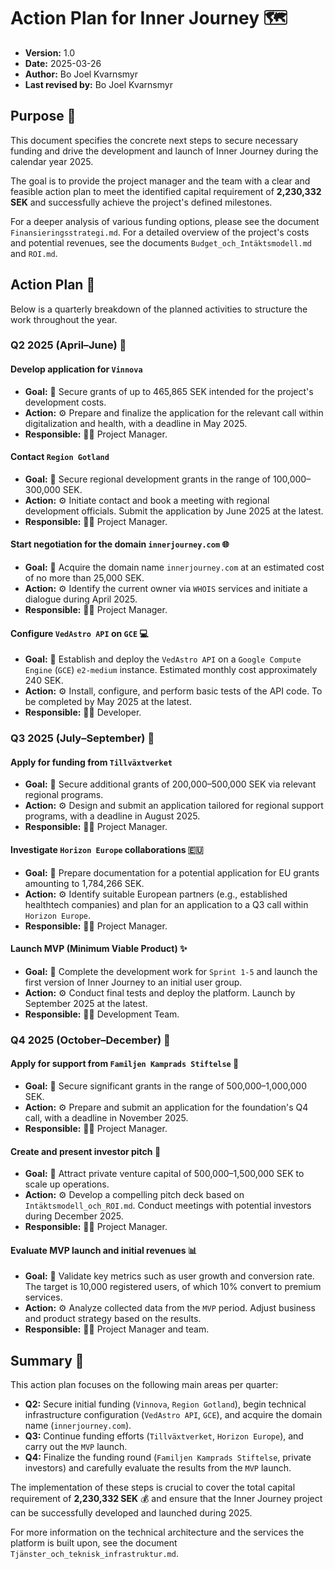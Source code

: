 # Action Plan for Inner Journey 🗺️

*   **Version:** 1.0
*   **Date:** 2025-03-26
*   **Author:** Bo Joel Kvarnsmyr
*   **Last revised by:** Bo Joel Kvarnsmyr

## Purpose 🎯

This document specifies the concrete next steps to secure necessary funding and drive the development and launch of Inner Journey during the calendar year 2025.

The goal is to provide the project manager and the team with a clear and feasible action plan to meet the identified capital requirement of **2,230,332 SEK** and successfully achieve the project's defined milestones.

For a deeper analysis of various funding options, please see the document `Finansieringsstrategi.md`. For a detailed overview of the project's costs and potential revenues, see the documents `Budget_och_Intäktsmodell.md` and `ROI.md`.

## Action Plan 📅

Below is a quarterly breakdown of the planned activities to structure the work throughout the year.

### Q2 2025 (April–June) 🌱

#### Develop application for `Vinnova`

*   **Goal:** 🎯 Secure grants of up to 465,865 SEK intended for the project's development costs.
*   **Action:** ⚙️ Prepare and finalize the application for the relevant call within digitalization and health, with a deadline in May 2025.
*   **Responsible:** 🧑‍💼 Project Manager.

#### Contact `Region Gotland`

*   **Goal:** 🎯 Secure regional development grants in the range of 100,000–300,000 SEK.
*   **Action:** ⚙️ Initiate contact and book a meeting with regional development officials. Submit the application by June 2025 at the latest.
*   **Responsible:** 🧑‍💼 Project Manager.

#### Start negotiation for the domain `innerjourney.com` 🌐

*   **Goal:** 🎯 Acquire the domain name `innerjourney.com` at an estimated cost of no more than 25,000 SEK.
*   **Action:** ⚙️ Identify the current owner via `WHOIS` services and initiate a dialogue during April 2025.
*   **Responsible:** 🧑‍💼 Project Manager.

#### Configure `VedAstro API` on `GCE` 💻

*   **Goal:** 🎯 Establish and deploy the `VedAstro API` on a `Google Compute Engine` (`GCE`) `e2-medium` instance. Estimated monthly cost approximately 240 SEK.
*   **Action:** ⚙️ Install, configure, and perform basic tests of the API code. To be completed by May 2025 at the latest.
*   **Responsible:** 🧑‍💼 Developer.

### Q3 2025 (July–September) 🚀

#### Apply for funding from `Tillväxtverket`

*   **Goal:** 🎯 Secure additional grants of 200,000–500,000 SEK via relevant regional programs.
*   **Action:** ⚙️ Design and submit an application tailored for regional support programs, with a deadline in August 2025.
*   **Responsible:** 🧑‍💼 Project Manager.

#### Investigate `Horizon Europe` collaborations 🇪🇺

*   **Goal:** 🎯 Prepare documentation for a potential application for EU grants amounting to 1,784,266 SEK.
*   **Action:** ⚙️ Identify suitable European partners (e.g., established healthtech companies) and plan for an application to a Q3 call within `Horizon Europe`.
*   **Responsible:** 🧑‍💼 Project Manager.

#### Launch MVP (Minimum Viable Product) ✨

*   **Goal:** 🎯 Complete the development work for `Sprint 1-5` and launch the first version of Inner Journey to an initial user group.
*   **Action:** ⚙️ Conduct final tests and deploy the platform. Launch by September 2025 at the latest.
*   **Responsible:** 🧑‍💼 Development Team.

### Q4 2025 (October–December) 🏁

#### Apply for support from `Familjen Kamprads Stiftelse` 🏦

*   **Goal:** 🎯 Secure significant grants in the range of 500,000–1,000,000 SEK.
*   **Action:** ⚙️ Prepare and submit an application for the foundation's Q4 call, with a deadline in November 2025.
*   **Responsible:** 🧑‍💼 Project Manager.

#### Create and present investor pitch 🤝

*   **Goal:** 🎯 Attract private venture capital of 500,000–1,500,000 SEK to scale up operations.
*   **Action:** ⚙️ Develop a compelling pitch deck based on `Intäktsmodell_och_ROI.md`. Conduct meetings with potential investors during December 2025.
*   **Responsible:** 🧑‍💼 Project Manager.

#### Evaluate MVP launch and initial revenues 📊

*   **Goal:** 🎯 Validate key metrics such as user growth and conversion rate. The target is 10,000 registered users, of which 10% convert to premium services.
*   **Action:** ⚙️ Analyze collected data from the `MVP` period. Adjust business and product strategy based on the results.
*   **Responsible:** 🧑‍💼 Project Manager and team.

## Summary 📝

This action plan focuses on the following main areas per quarter:

*   **Q2:** Secure initial funding (`Vinnova`, `Region Gotland`), begin technical infrastructure configuration (`VedAstro API`, `GCE`), and acquire the domain name (`innerjourney.com`).
*   **Q3:** Continue funding efforts (`Tillväxtverket`, `Horizon Europe`), and carry out the `MVP` launch.
*   **Q4:** Finalize the funding round (`Familjen Kamprads Stiftelse`, private investors) and carefully evaluate the results from the `MVP` launch.

The implementation of these steps is crucial to cover the total capital requirement of **2,230,332 SEK** 💰 and ensure that the Inner Journey project can be successfully developed and launched during 2025.

For more information on the technical architecture and the services the platform is built upon, see the document `Tjänster_och_teknisk_infrastruktur.md`.